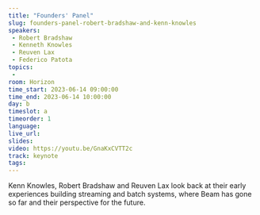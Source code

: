 ```yaml
---
title: "Founders' Panel"
slug: founders-panel-robert-bradshaw-and-kenn-knowles
speakers:
 - Robert Bradshaw
 - Kenneth Knowles
 - Reuven Lax
 - Federico Patota
topics:
 - 
room: Horizon
time_start: 2023-06-14 09:00:00
time_end: 2023-06-14 10:00:00
day: b
timeslot: a
timeorder: 1
language: 
live_url: 
slides: 
video: https://youtu.be/GnaKxCVTT2c
track: keynote
tags:
---
```


Kenn Knowles, Robert Bradshaw and Reuven Lax look back at their early experiences building streaming and batch systems,  where Beam has gone so far and their perspective for the future.